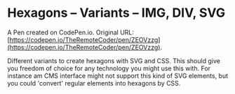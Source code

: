 # Hexagons – Variants – IMG, DIV, SVG

A Pen created on CodePen.io. Original URL: [https://codepen.io/TheRemoteCoder/pen/ZEOVzzg](https://codepen.io/TheRemoteCoder/pen/ZEOVzzg).

Different variants to create hexagons with SVG and CSS. This should give you freedom of choice for any technology you might use this with. For instance am CMS interface might not support this kind of SVG elements, but you could 'convert' regular elements into hexagons by CSS.